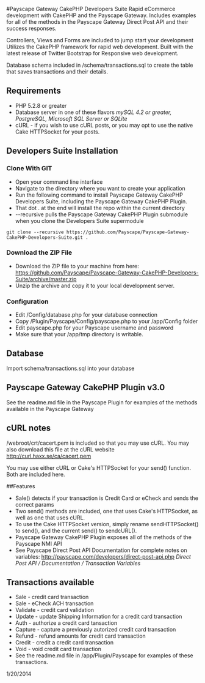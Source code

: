 #Payscape Gateway CakePHP Developers Suite
Rapid eCommerce development with CakePHP and the Payscape Gateway.
Includes examples for all of the methods in the Payscape Gateway Direct Post API 
and their success responses. 

Controllers, Views and Forms are included to jump start your development
Utilizes the CakePHP framework for rapid web development.
Built with the latest release of Twitter Bootstrap for Responsive web development.

Database schema included in /schema/transactions.sql to create the table that saves transactions and their details.

## Requirements
* PHP 5.2.8 or greater
* Database server in one of these flavors 
*mySQL 4.2 or greater, PostgreSQL, Microsoft SQL Server or SQLite*
 * cURL - if you wish to use cURL posts, or you may opt to use the native Cake HTTPSocket for your posts.

## Developers Suite Installation 
### Clone With GIT
* Open your command line interface
* Navigate to the directory where you want to create your application
* Run the following command to install Payscape Gateway CakePHP Developers Suite, including the Payscape Gateway CakePHP Plugin.
* That dot . at the end will install the repo within the current directory
* --recursive pulls the Payscape Gateway CakePHP Plugin submodule when you clone the Developers Suite supermodule  
```
git clone --recursive https://github.com/Payscape/Payscape-Gateway-CakePHP-Developers-Suite.git . 
```
### Download the ZIP File
* Download the ZIP file to your machine from here: https://github.com/Payscape/Payscape-Gateway-CakePHP-Developers-Suite/archive/master.zip
* Unzip the archive and copy it to your local development server.

### Configuration
* Edit /Config/database.php for your database connection 
* Copy /Plugin/Payscape/Config/payscape.php to your /app/Config folder
* Edit payscape.php for your Payscape username and password
* Make sure that your /app/tmp directory is writable. 

## Database
Import schema/transactions.sql into your database
 	  
	
## Payscape Gateway CakePHP Plugin v3.0
See the readme.md file in the Payscape Plugin for examples of the methods available in the Payscape Gateway

## cURL notes	  
/webroot/crt/cacert.pem is included so that you may use cURL. 
You may also download this file at the cURL website http://curl.haxx.se/ca/cacert.pem  
	  
You may use either cURL or Cake's HTTPSocket for your send() function.
Both are included here. 
	
##Features	  
* Sale() detects if your transaction is Credit Card or eCheck and sends the correct params 
* Two send() methods are included, one that uses Cake's HTTPSocket, as well as one that uses cURL.
* To use the Cake HTTPSocket version, simply rename sendHTTPSocket() to send(), and the current send() to sendcURL(). 
* Payscape Gateway CakePHP Plugin exposes all of the methods of the Payscape NMI API
* See Payscape Direct Post API Documentation for complete notes on variables: http://payscape.com/developers/direct-post-api.php *Direct Post API / Documentation / Transaction Variables*
	  
## Transactions available
* Sale - credit card transaction
* Sale - eCheck ACH transaction
* Validate - credit card validation
* Update - update Shipping Information for a credit card transaction
* Auth - authorize a credit card tansaction
* Capture - capture a previously autorized credit card transaction
* Refund - refund amounts for credit card transaction
* Credit - credit a credit card transaction
* Void - void credit card transaction
* See the readme.md file in /app/Plugin/Payscape for examples of these transactions.
 	  
1/20/2014